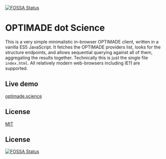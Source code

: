 [![FOSSA Status](https://app.fossa.com/api/projects/git%2Bgithub.com%2Ftilde-lab%2Foptimade.science.svg?type=shield)](https://app.fossa.com/projects/git%2Bgithub.com%2Ftilde-lab%2Foptimade.science?ref=badge_shield)

OPTIMADE dot Science
==========

This is a very simple minimalistic in-browser OPTIMADE client, written in a vanilla ES5 JavaScript.
It fetches the OPTIMADE providers list, looks for the structure endpoints, and allows sequential querying against all of them, aggregating the results together.
Technically this is just the single file `index.html`.
All relatively modern web-browsers including IE11 are supported.


Live demo
------

[optimade.science](https://optimade.science)


License
------

[MIT](https://en.wikipedia.org/wiki/MIT_License)


## License
[![FOSSA Status](https://app.fossa.com/api/projects/git%2Bgithub.com%2Ftilde-lab%2Foptimade.science.svg?type=large)](https://app.fossa.com/projects/git%2Bgithub.com%2Ftilde-lab%2Foptimade.science?ref=badge_large)